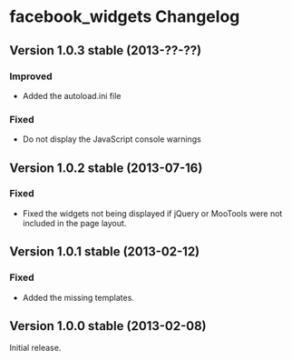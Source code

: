facebook_widgets Changelog
==========================

Version 1.0.3 stable (2013-??-??)
---------------------------------

### Improved
- Added the autoload.ini file

### Fixed
- Do not display the JavaScript console warnings


Version 1.0.2 stable (2013-07-16)
---------------------------------

### Fixed
- Fixed the widgets not being displayed if jQuery or MooTools were not included in the page layout.


Version 1.0.1 stable (2013-02-12)
---------------------------------

### Fixed
- Added the missing templates.


Version 1.0.0 stable (2013-02-08)
---------------------------------

Initial release.